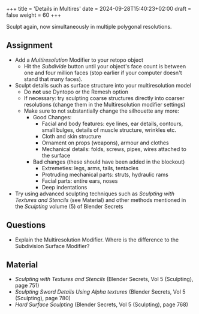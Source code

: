 +++
title = 'Details in Multires'
date = 2024-09-28T15:40:23+02:00
draft = false
weight = 60
+++

Sculpt again, now simultaneously in multiple polygonal resolutions.

## Assignment 

- Add a *Multiresolution* Modifier to your retopo object
  - Hit the *Subdivide* button until your object's face count is between one and four million faces (stop earlier if your computer doesn't stand that many faces).
- Sculpt details such as surface structure into your multiresolution model 
  - Do **not** use Dyntopo or the Remesh option
  - If necessary: try sculpting coarse structures directly into coarser resolutions (change them in the Multiresolution modifier settings)
  - Make sure to not substantially change the silhouette any more:
    - Good Changes:
      - Facial and body features: eye lines, ear details, contours, small bulges, details of muscle structure, wrinkles etc.
      - Cloth and skin structure
      - Ornament on props (weapons), armour and clothes
      - Mechanical details: folds, screws, pipes, wires attached to the surface
    - Bad changes (these should have been added in the blockout)
      - Extremeties: legs, arms, tails, tentacles
      - Protruding mechanical parts: struts, hydraulic rams
      - Facial parts: entire ears, noses
      - Deep indentations
- Try using advanced sculpting techniques such as _Sculpting with Textures and Stencils_ (see Material) and other methods mentioned in the _Sculpting_ volume (5) of Blender Secrets


## Questions

- Explain the Multiresolution Modifier. Where is the difference to the Subdivision Surface Modifier?
 

## Material

- _Sculpting with Textures and Stencils_ (Blender Secrets, Vol 5 (Sculpting), page 751)
- _Sculpting Sword Details Using Alpha textures_ (Blender Secrets, Vol 5 (Sculpting), page 780)
- _Hard Surface Sculpting_ (Blender Secrets, Vol 5 (Sculpting), page 768)
